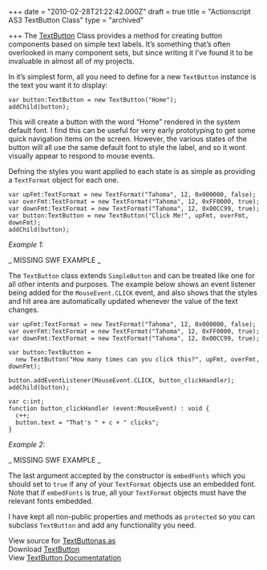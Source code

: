+++
date = "2010-02-28T21:22:42.000Z"
draft = true
title = "Actionscript AS3 TextButton Class"
type = "archived"

+++
The [TextButton](http://code.google.com/p/duncanhall-lib/source/browse/trunk/net/duncanhall/components/TextButton.as) Class provides a method for creating button components based on simple text labels. It’s something that’s often overlooked in many component sets, but since writing it I’ve found it to be invaluable in almost all of my projects.

In it’s simplest form, all you need to define for a new `TextButton` instance is the text you want it to display:

    var button:TextButton = new TextButton("Home");
    addChild(button);

This will create a button with the word “Home” rendered in the system default font. I find this can be useful for very early prototyping to get some quick navigation items on the screen. However, the various states of the button will all use the same default font to style the label, and so it wont visually appear to respond to mouse events.

Defning the styles you want applied to each state is as simple as providing a `TextFormat` object for each one.

    var upFmt:TextFormat = new TextFormat("Tahoma", 12, 0x000000, false);
    var overFmt:TextFormat = new TextFormat("Tahoma", 12, 0xFF0000, true);
    var downFmt:TextFormat = new TextFormat("Tahoma", 12, 0x00CC99, true);
    var button:TextButton = new TextButton("Click Me!", upFmt, overFmt, downFmt);
    addChild(button);

_Example 1:_

_ MISSING SWF EXAMPLE _

The `TextButton` class extends `SimpleButton` and can be treated like one for all other intents and purposes. The example below shows an event listener being added for the `MouseEvent.CLICK` event, and also shows that the styles and hit area are automatically updated whenever the value of the text changes.

    var upFmt:TextFormat = new TextFormat("Tahoma", 12, 0x000000, false);
    var overFmt:TextFormat = new TextFormat("Tahoma", 12, 0xFF0000, true);
    var downFmt:TextFormat = new TextFormat("Tahoma", 12, 0x00CC99, true);
     
    var button:TextButton = 
      new TextButton("How many times can you click this?", upFmt, overFmt, downFmt);
      
    button.addEventListener(MouseEvent.CLICK, button_clickHandler);
    addChild(button);
     
    var c:int;
    function button_clickHandler (event:MouseEvent) : void {
      c++;
      button.text = "That's " + c + " clicks";
    }

_Example 2:_

_ MISSING SWF EXAMPLE _

The last argument accepted by the constructor is `embedFonts` which you should set to `true` if any of your `TextFormat` objects use an embedded font. Note that if `embedFonts` is true, all your `TextFormat` objects must have the relevant fonts embedded.

I have kept all non-public properties and methods as `protected` so you can subclass `TextButton` and add any functionality you need.

View source for [TextButtonas.as](http://code.google.com/p/duncanhall-lib/source/browse/trunk/net/duncanhall/components/TextButton.as)  
Download [TextButton](http://code.google.com/p/duncanhall-lib/source/checkout)  
View [TextButton Documentatation](http://duncanhall.net/docs/net/duncanhall/components/TextButton.html)